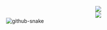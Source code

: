 <div align="center">
  <img src="https://github-readme-stats.vercel.app/api?username=CodeByChaos&show_icons=true&theme=midnight-purple&count_private=true" />
</div>
<div align="center">
  <img src="https://github-readme-activity-graph.vercel.app/graph?username=CodeByChaos&theme=xcode&count_private=true" />
</div>
<picture>
  <source media="(prefers-color-scheme: dark)" srcset="github-snake-dark.svg" />
  <source media="(prefers-color-scheme: light)" srcset="github-snake.svg" />
  <img alt="github-snake" src="github-snake.svg" />
</picture>

<!--
**CodeByChaos/CodeByChaos** is a ✨ _special_ ✨ repository because its `README.md` (this file) appears on your GitHub profile.

Here are some ideas to get you started:

- 🔭 I’m currently working on ...
- 🌱 I’m currently learning ...
- 👯 I’m looking to collaborate on ...
- 🤔 I’m looking for help with ...
- 💬 Ask me about ...
- 📫 How to reach me: ...
- 😄 Pronouns: ...
- ⚡ Fun fact: ...
-->
